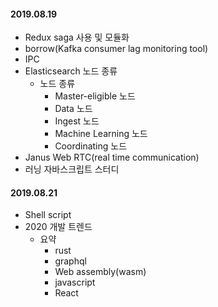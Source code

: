 #### 2019.08.19
- Redux saga 사용 및 모듈화
- borrow(Kafka consumer lag monitoring tool)
- IPC
- Elasticsearch 노드 종류
   - 노드 종류
      - Master-eligible 노드
      - Data 노드
      - Ingest 노드
      - Machine Learning 노드
      - Coordinating 노드
- Janus Web RTC(real time communication)
- 러닝 자바스크립트 스터디

#### 2019.08.21    
- Shell script
- 2020 개발 트렌드
   - 요약
      - rust
      - graphql
      - Web assembly(wasm)
      - javascript
      - React
